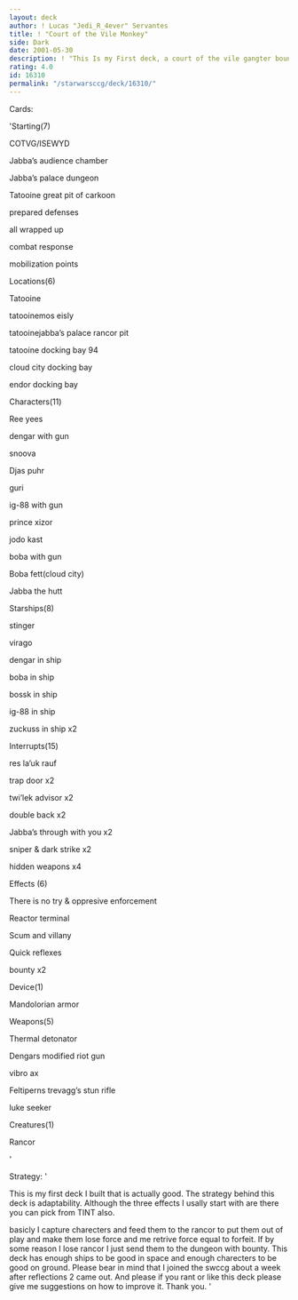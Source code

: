 ```yaml
---
layout: deck
author: ! Lucas "Jedi_R_4ever" Servantes
title: ! "Court of the Vile Monkey"
side: Dark
date: 2001-05-30
description: ! "This Is my First deck, a court of the vile gangter bounty hunter deck. Please keeps laughs to a minimum"
rating: 4.0
id: 16310
permalink: "/starwarsccg/deck/16310/"
---
```

Cards: 

'Starting(7)

COTVG/ISEWYD

Jabba’s audience chamber

Jabba’s palace dungeon

Tatooine great pit of carkoon

prepared defenses

all wrapped up

combat response

mobilization points


Locations(6)

Tatooine

tatooinemos eisly

tatooinejabba’s palace rancor pit

tatooine docking bay 94

cloud city docking bay

endor docking bay


Characters(11)

Ree yees

dengar with gun

snoova

Djas puhr

guri

ig-88 with gun

prince xizor

jodo kast

boba with gun

Boba fett(cloud city)

Jabba the hutt


Starships(8)

stinger

virago

dengar in ship

boba in ship

bossk in ship

ig-88 in ship

zuckuss in ship x2


Interrupts(15)

res la’uk rauf

trap door x2

twi’lek advisor x2

double back x2

Jabba’s through with you x2

sniper & dark strike x2

hidden weapons x4


Effects (6)

There is no try & oppresive enforcement

Reactor terminal

Scum and villany

Quick reflexes

bounty x2


Device(1)

Mandolorian armor


Weapons(5)

Thermal detonator

Dengars modified riot gun

vibro ax

Feltiperns trevagg’s stun rifle

luke seeker


Creatures(1)

Rancor


'

Strategy: '

This is my first deck I built that is actually good. The strategy behind this deck is adaptability. Although the three effects I usally start with are there you can pick from TINT also. 

basicly I capture charecters and feed them to the rancor to put them out of play and make them lose force and me retrive force equal to forfeit. If by some reason I lose rancor I just send them to the dungeon with bounty. This deck has enough ships to be good in space and enough charecters to be good on ground. Please bear in mind that I joined the swccg about a week after reflections 2 came out. And please if you rant or like this deck please give me suggestions on how to improve it. Thank you. '
